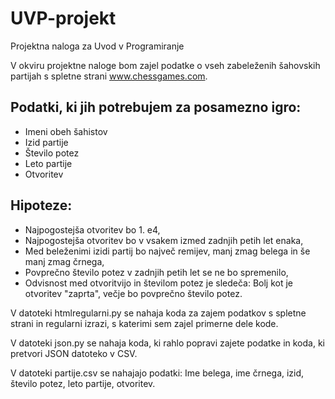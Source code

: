 # UVP-projekt
Projektna naloga za Uvod v Programiranje 

V okviru projektne naloge bom zajel podatke o vseh zabeleženih šahovskih partijah s spletne strani www.chessgames.com. 

## Podatki, ki jih potrebujem za posamezno igro:
- Imeni obeh šahistov
- Izid partije
- Število potez 
- Leto partije 
- Otvoritev 

## Hipoteze:
- Najpogostejša otvoritev bo 1. e4,
- Najpogostejša otvoritev bo v vsakem izmed zadnjih petih let enaka,
- Med beleženimi izidi partij bo največ remijev, manj zmag belega in še manj zmag črnega,
- Povprečno število potez v zadnjih petih let se ne bo spremenilo,
- Odvisnost med otvoritvijo in številom potez je sledeča: Bolj kot je otvoritev "zaprta", večje bo povprečno število potez.

V datoteki htmlregularni.py se nahaja koda za zajem podatkov s spletne strani in regularni izrazi, s katerimi sem zajel primerne dele kode. 

V datoteki json.py se nahaja koda, ki rahlo popravi zajete podatke in koda, ki pretvori JSON datoteko v CSV.

V datoteki partije.csv se nahajajo podatki: Ime belega, ime črnega, izid, število potez, leto partije, otvoritev. 
